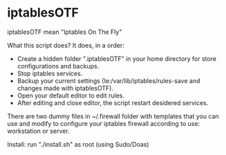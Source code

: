 # iptablesOTF
iptablesOTF mean "Iptables On The Fly"


What this script does?
It does, in a order:
 * Create a hidden folder ".iptablesOTF" in your home directory for store configurations and backups.
 * Stop iptables services.
 * Backup your current settings (Ie:/var/lib/iptables/rules-save and changes made with iptablesOTF).
 * Open your default editor to edit rules.
 * After editing and close editor, the script restart desidered services. 

There are two dummy files in ~/.firewall folder with templates that you can use and modify  to configure your iptables firewall according to use: workstation or server.


Install:
run "./install.sh" as root (using Sudo/Doas)

